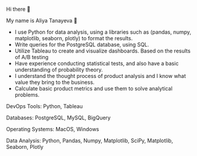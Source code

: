 Hi there 👋
 

My name is Aliya Tanayeva 🙋
- I use Python for data analysis, using a libraries such as  (pandas, numpy, matplotlib, seaborn, plotly) to format the results.
- Write queries for the PostgreSQL database, using SQL.
- Utilize Tableau to create and visualize dashboards. Based on the results of A/B testing
- Have experience conducting statistical tests, and also have a basic understanding of probability theory.
- I understand the thought process of product analysis and I know what value they bring to the business.
- Calculate basic product metrics and use them to solve analytical problems.

DevOps Tools:
Python, Tableau

Databases:
PostgreSQL, MySQL, BigQuery

Operating Systems:
MacOS, Windows 

Data Analysis:
Python, Pandas, Numpy, Matplotlib, SciPy, Matplotlib, Seaborn, Plotly


 
   
